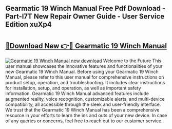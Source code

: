 ## Gearmatic 19 Winch Manual Free Pdf Download - Part-l7T New Repair Owner Guide - User Service Edition xuXp4

# <h2><a href="http://bc12905.oget.top/?id=Gearmatic+19+Winch+Manual">🔗Download New 👉🔴 Gearmatic 19 Winch Manual</a></h2>

[![Gearmatic 19 Winch Manual new download](https://i.imgur.com/5g1atiW.png)](http://bc12905.oget.top/?id=Gearmatic+19+Winch+Manual)
Welcome to the Future This user manual showcases the innovative features and functionalities of your new Gearmatic 19 Winch Manual. Before using your Gearmatic 19 Winch Manual, please refer to this user manual for comprehensive instructions on product setup, operation, and troubleshooting. It includes clear instructions for installation, setup, and operation, as well as important safety information. Gearmatic 19 Winch Manual advanced features include augmented reality, voice recognition, customizable alerts, and multi-device compatibility, all accessible through the sleek and user-friendly interface. We trust that the Gearmatic 19 Winch Manual has been a comprehensive resource in your efforts to learn the ins and outs of your new device. In case of any queries or concerns, feel free to reach out to our customer service.
